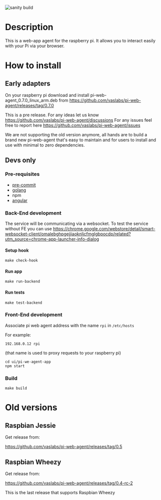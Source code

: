 ![sanity build](https://github.com/vaslabs/pi-web-agent/actions/workflows/sanity.yml/badge.svg?branch=remaster)


# Description

This is a web-app agent for the raspberry pi. It allows you to interact easily with your Pi via your browser. 


# How to install

## Early adapters
On your raspberry pi download and install pi-web-agent_0.7.0_linux_arm.deb
from https://github.com/vaslabs/pi-web-agent/releases/tag/0.7.0

This is a pre release. For any ideas let us know https://github.com/vaslabs/pi-web-agent/discussions
For any issues feel free to report here https://github.com/vaslabs/pi-web-agent/issues

We are not supporting the old version anymore, all hands are to build a brand new pi-web-agent that's easy to maintain and for users to install and use with minimal to zero dependencies.

## Devs only

### Pre-requisites

- [pre-commit](https://pre-commit.com/)
- [golang](https://golang.org/)
- npm
- [angular](https://angular.io/)

### Back-End development
The service will be communicating via a websocket. To test the service without
FE you can use https://chrome.google.com/webstore/detail/smart-websocket-client/omalebghpgejjiaoknljcfmglgbpocdp/related?utm_source=chrome-app-launcher-info-dialog

#### Setup hook
```
make check-hook
```

#### Run app

```
make run-backend
```

#### Run tests
```
make test-backend
```

### Front-End development

Associate pi web agent address with the name `rpi` in `/etc/hosts`

For example:
```
192.168.0.12 rpi
```
(that name is used to proxy requests to your raspberry pi)

```
cd ui/pi-we-agent-app
npm start
```

### Build

```
make build
```

# Old versions


## Raspbian Jessie

Get release from:

https://github.com/vaslabs/pi-web-agent/releases/tag/0.5


## Raspbian Wheezy
Get release from:

https://github.com/vaslabs/pi-web-agent/releases/tag/0.4-rc-2

This is the last release that supports Raspbian Wheezy

